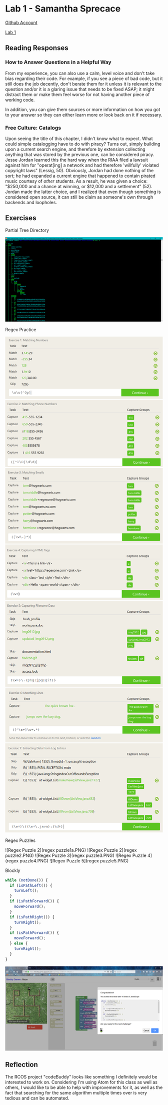 # Lab 1 - Samantha Sprecace

[Github Account](https://github.com/samspre)

[Lab 1](https://github.com/samspre/Open-Source-Software)

## Reading Responses

### How to Answer Questions in a Helpful Way

From my experience, you can also use a calm, level voice and don't take bias regarding their code.  For example, if you see a piece of bad code, but it still does the job decently, don't berate them for it unless it is relevant to the question and/or it is a glaring issue that needs to be fixed ASAP; it might distract them or make them feel worse for not having another piece of working code.

In addition, you can give them sources or more information on how you got to your answer so they can either learn more or look back on it if necessary.

### Free Culture: Catalogs

Upon seeing the title of this chapter, I didn't know what to expect.  What could simple catalogging have to do with piracy?  Turns out, simply building upon a current search engine, and therefore by extension collecting anything that was stored by the previous one, can be considered piracy.  Jesse Jordan learned this the hard way when the RIAA filed a lawsuit against him for "operat\[ing\] a network and had therefore 'willfully' violated copyright laws" (Lessig, 50).  Obviously, Jordan had done nothing of the sort; he had expanded a current engine that happened to contain pirated music courtesy of *other* students.  As a result, he was given a choice: "$250,000 and a chance at winning,
or $12,000 and a settlement" (52).  Jordan made the latter choice, and I realized that even though something is considered open source, it can still be claim as someone's own through backends and loopholes.

## Exercises

Partial Tree Directory

![Tree directory 1](lab1_tree1.PNG)

Regex Practice

![Regex Practice 1](regex1.PNG)
![Regex Practice 2](regex2.PNG)
![Regex Practice 3](regex3.PNG)
![Regex Practice 4](regex4.PNG)
![Regex Practice 5](regex5.PNG)
![Regex Practice 6](regex6.PNG)
![Regex Practice 7](regex7.PNG)

Regex Puzzles

![Regex Puzzle 2](regex puzzle1a.PNG)
![Regex Puzzle 2](regex puzzle2.PNG)
![Regex Puzzle 3](regex puzzle3.PNG)
![Regex Puzzle 4](regex puzzle4.PNG)
![Regex Puzzle 5](regex puzzle5.PNG)

Blockly

``` javascript
while (notDone()) {
  if (isPathLeft()) {
    turnLeft();
  }
  if (isPathForward()) {
    moveForward();
  }
  if (isPathRight()) {
    turnRight();
  }
  if (isPathForward()) {
    moveForward();
  } else {
    turnRight();
  }
}
```

![Blockly](blockly.PNG)

## Reflection

The RCOS project "codeBuddy" looks like something I definitely would be interested to work on.  Considering I'm using Atom for this class as well as others, I would like to be able to help with improvements for it, as well as the fact that searching for the same algorithm multiple times over is very tedious and can be automated.
